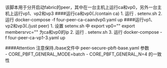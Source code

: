 该脚本用于分开启动fabric的peer，其中在一台主机上运行ca和vp0，另外一台主机上运行vp1、vp2和vp3
####运行ca和vp0(./contain ca)
	1. 运行 . setenv.sh
	2. 运行 docker-compose -f four-peer-ca-caandvp0.yaml up
####运行vp1、vp2和vp3(./just peer)
	1. 设置 setenv.sh 中
		export vp0=""
		export membersrvc=""
		为ca和vp0的ip
	2. 运行 . setenv.sh
	3. 运行 docker-compose -f four-peer-ca-vp1-3.yaml up

####Attention
	注意保持./base文件中 peer-secure-pbft-base.yaml 参数      
		- CORE_PBFT_GENERAL_MODE=batch 
      	- CORE_PBFT_GENERAL_N=4 
    的一致性